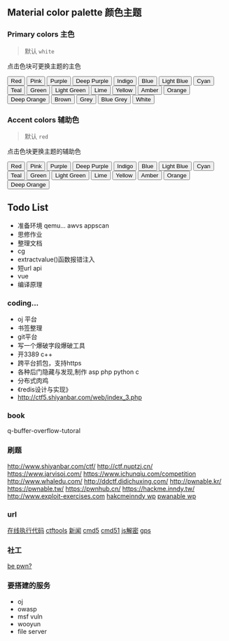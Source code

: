 ## Material color palette 颜色主题

### Primary colors 主色

> 默认 `white`

点击色块可更换主题的主色

<button data-md-color-primary="red">Red</button>
<button data-md-color-primary="pink">Pink</button>
<button data-md-color-primary="purple">Purple</button>
<button data-md-color-primary="deep-purple">Deep Purple</button>
<button data-md-color-primary="indigo">Indigo</button>
<button data-md-color-primary="blue">Blue</button>
<button data-md-color-primary="light-blue">Light Blue</button>
<button data-md-color-primary="cyan">Cyan</button>
<button data-md-color-primary="teal">Teal</button>
<button data-md-color-primary="green">Green</button>
<button data-md-color-primary="light-green">Light Green</button>
<button data-md-color-primary="lime">Lime</button>
<button data-md-color-primary="yellow">Yellow</button>
<button data-md-color-primary="amber">Amber</button>
<button data-md-color-primary="orange">Orange</button>
<button data-md-color-primary="deep-orange">Deep Orange</button>
<button data-md-color-primary="brown">Brown</button>
<button data-md-color-primary="grey">Grey</button>
<button data-md-color-primary="blue-grey">Blue Grey</button>
<button data-md-color-primary="white">White</button>

<script>
  var buttons = document.querySelectorAll("button[data-md-color-primary]");
  Array.prototype.forEach.call(buttons, function(button) {
    button.addEventListener("click", function() {
      document.body.dataset.mdColorPrimary = this.dataset.mdColorPrimary;
      localStorage.setItem("data-md-color-primary",this.dataset.mdColorPrimary);
    })
  })
</script>

### Accent colors 辅助色

> 默认 `red`

点击色块更换主题的辅助色

<button data-md-color-accent="red">Red</button>
<button data-md-color-accent="pink">Pink</button>
<button data-md-color-accent="purple">Purple</button>
<button data-md-color-accent="deep-purple">Deep Purple</button>
<button data-md-color-accent="indigo">Indigo</button>
<button data-md-color-accent="blue">Blue</button>
<button data-md-color-accent="light-blue">Light Blue</button>
<button data-md-color-accent="cyan">Cyan</button>
<button data-md-color-accent="teal">Teal</button>
<button data-md-color-accent="green">Green</button>
<button data-md-color-accent="light-green">Light Green</button>
<button data-md-color-accent="lime">Lime</button>
<button data-md-color-accent="yellow">Yellow</button>
<button data-md-color-accent="amber">Amber</button>
<button data-md-color-accent="orange">Orange</button>
<button data-md-color-accent="deep-orange">Deep Orange</button>

<script>
  var buttons = document.querySelectorAll("button[data-md-color-accent]");
  Array.prototype.forEach.call(buttons, function(button) {
    button.addEventListener("click", function() {
      document.body.dataset.mdColorAccent = this.dataset.mdColorAccent;
      localStorage.setItem("data-md-color-accent",this.dataset.mdColorAccent);
    })
  })
</script>

## Todo List
- 准备环境 qemu... awvs appscan
- 思修作业
- 整理文档
- cg
- extractvalue()函数报错注入
- 短url api
- vue
- 编译原理


### coding...

* oj 平台
* 书签整理
* git平台
* 写一个爆破字段爆破工具
* 开3389 c++
* 跨平台抓包，支持https
* 各种后门隐藏与发现,制作 asp php python c
* 分布式肉鸡
* 《redis设计与实现》
* http://ctf5.shiyanbar.com/web/index_3.php
  
### book
q-buffer-overflow-tutoral
### 刷题
http://www.shiyanbar.com/ctf/
http://ctf.nuptzj.cn/
https://www.jarvisoj.com/
https://www.ichunqiu.com/competition
http://www.whaledu.com/
http://ddctf.didichuxing.com/
http://pwnable.kr/
https://pwnable.tw/
https://pwnhub.cn/
https://hackme.inndy.tw/
http://www.exploit-exercises.com
[hakcmeinndy wp](http://carlstar.club/)
[pwanable wp](https://bbs.ichunqiu.com/thread-46026-1-1.html)

### url
[在线执行代码](https://www.dooccn.com)
[ctftools](https://www.ctftools.com/down)
[新闻](https://www.sitedirsec.com/)
[cmd5](https://www.cmd5.com/)
[cmd51](http://www.xmd5.org/)
[js解密](http://tmxk.org/jother/)
[gps](http://www.gpsspg.com/bs.htm)
### 社工
[be pwn?](https://haveibeenpwned.com/)
### 要搭建的服务
* oj
* owasp
* msf vuln
* wooyun
* file server
